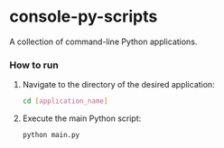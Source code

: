 # console-py-scripts

A collection of command-line Python applications.

### How to run

1. Navigate to the directory of the desired application:
   ```bash
   cd [application_name]
   ```
2. Execute the main Python script:
   ```bash
   python main.py
   ```
